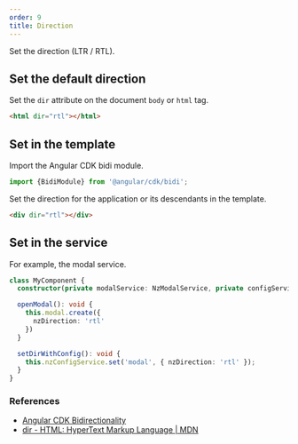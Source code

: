```yaml
---
order: 9
title: Direction
---
```


Set the direction (LTR / RTL).

## Set the default direction

Set the `dir` attribute on the document `body` or `html` tag.

```html
<html dir="rtl"></html>
```

## Set in the template

Import the Angular CDK bidi module.

```typescript
import {BidiModule} from '@angular/cdk/bidi';
```

Set the direction for the application or its descendants in the template.

```html
<div dir="rtl"></div>
```

## Set in the service

For example, the modal service.

```typescript
class MyComponent {
  constructor(private modalService: NzModalService, private configService: NzConfigService) { }

  openModal(): void {
    this.modal.create({
      nzDirection: 'rtl'
    })
  }

  setDirWithConfig(): void {
    this.nzConfigService.set('modal', { nzDirection: 'rtl' });
  }
}
```

### References

- [Angular CDK Bidirectionality](https://material.angular.io/cdk/bidi/api)
- [dir - HTML: HyperText Markup Language | MDN](https://developer.mozilla.org/en-US/docs/Web/HTML/Global_attributes/dir)
